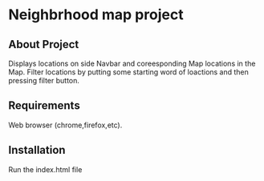# Neighbrhood map project

## About Project
Displays locations on side Navbar and coreesponding Map locations in the Map.
Filter locations by putting some starting word of loactions and then pressing filter button.

## Requirements
Web browser (chrome,firefox,etc).

## Installation
Run the index.html file

